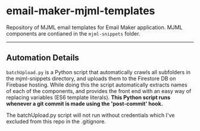 # email-maker-mjml-templates

Repository of MJML email templates for Email Maker application. MJML components are contianed in the ```mjml-snippets``` folder.

---

## Automation Details

```batchUpload.py``` is a Python script that automatically crawls all subfolders in the mjml-snippets directory, and uploads them to the Firestore DB on Firebase hosting. While doing this the script automatically extracts names of each of the components, and provides the front end with an easy way of replacing variables (ES6 template literals). **This Python script runs whenever a git commit is made using the 'post-commit' hook.**

The batchUpload.py script will not run without credentials which I've excluded from this repo in the .gitignore. 
